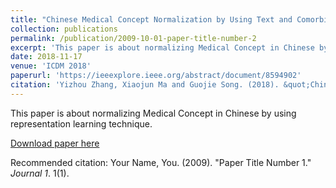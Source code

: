 ```yaml
---
title: "Chinese Medical Concept Normalization by Using Text and Comorbidity Network Embedding"
collection: publications
permalink: /publication/2009-10-01-paper-title-number-2
excerpt: 'This paper is about normalizing Medical Concept in Chinese by using representation learning technique.'
date: 2018-11-17
venue: 'ICDM 2018'
paperurl: 'https://ieeexplore.ieee.org/abstract/document/8594902'
citation: 'Yizhou Zhang, Xiaojun Ma and Guojie Song. (2018). &quot;Chinese Medical Concept Normalization by Using Text and Comorbidity Network Embedding.&quot; <i>ICDM 2018 (International Conference on Data Mining 2018)</i>. 1(2)'
---
```


This paper is about normalizing Medical Concept in Chinese by using representation learning technique.

[Download paper here](http://academicpages.github.io/files/paper1.pdf)

Recommended citation: Your Name, You. (2009). "Paper Title Number 1." <i>Journal 1</i>. 1(1).
